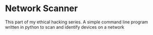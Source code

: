 # Network Scanner 
This part of my ethical hacking series.
A simple command line program written in python to scan and identify devices on a network
